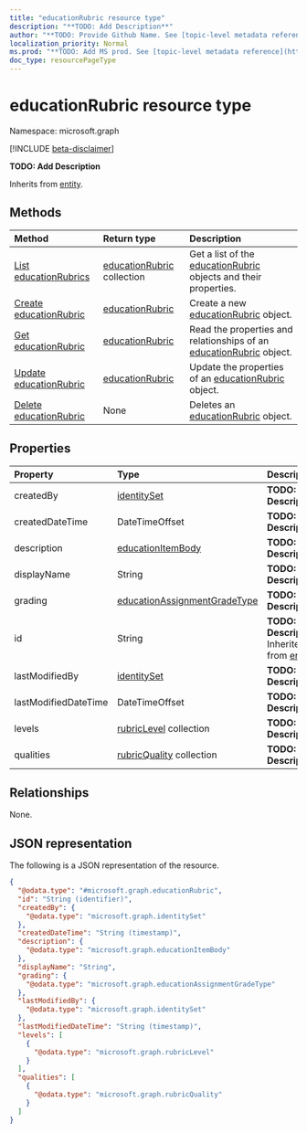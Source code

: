 ```yaml
---
title: "educationRubric resource type"
description: "**TODO: Add Description**"
author: "**TODO: Provide Github Name. See [topic-level metadata reference](https://msgo.azurewebsites.net/add/document/guidelines/metadata.html#topic-level-metadata)**"
localization_priority: Normal
ms.prod: "**TODO: Add MS prod. See [topic-level metadata reference](https://msgo.azurewebsites.net/add/document/guidelines/metadata.html#topic-level-metadata)**"
doc_type: resourcePageType
---
```


# educationRubric resource type

Namespace: microsoft.graph

[!INCLUDE [beta-disclaimer](../../includes/beta-disclaimer.md)]

**TODO: Add Description**


Inherits from [entity](../resources/entity.md).

## Methods
|Method|Return type|Description|
|:---|:---|:---|
|[List educationRubrics](../api/educationrubric-list.md)|[educationRubric](../resources/educationrubric.md) collection|Get a list of the [educationRubric](../resources/educationrubric.md) objects and their properties.|
|[Create educationRubric](../api/educationrubric-create.md)|[educationRubric](../resources/educationrubric.md)|Create a new [educationRubric](../resources/educationrubric.md) object.|
|[Get educationRubric](../api/educationrubric-get.md)|[educationRubric](../resources/educationrubric.md)|Read the properties and relationships of an [educationRubric](../resources/educationrubric.md) object.|
|[Update educationRubric](../api/educationrubric-update.md)|[educationRubric](../resources/educationrubric.md)|Update the properties of an [educationRubric](../resources/educationrubric.md) object.|
|[Delete educationRubric](../api/educationrubric-delete.md)|None|Deletes an [educationRubric](../resources/educationrubric.md) object.|

## Properties
|Property|Type|Description|
|:---|:---|:---|
|createdBy|[identitySet](../resources/identityset.md)|**TODO: Add Description**|
|createdDateTime|DateTimeOffset|**TODO: Add Description**|
|description|[educationItemBody](../resources/educationitembody.md)|**TODO: Add Description**|
|displayName|String|**TODO: Add Description**|
|grading|[educationAssignmentGradeType](../resources/educationassignmentgradetype.md)|**TODO: Add Description**|
|id|String|**TODO: Add Description** Inherited from [entity](../resources/entity.md).|
|lastModifiedBy|[identitySet](../resources/identityset.md)|**TODO: Add Description**|
|lastModifiedDateTime|DateTimeOffset|**TODO: Add Description**|
|levels|[rubricLevel](../resources/rubriclevel.md) collection|**TODO: Add Description**|
|qualities|[rubricQuality](../resources/rubricquality.md) collection|**TODO: Add Description**|

## Relationships
None.

## JSON representation
The following is a JSON representation of the resource.
<!-- {
  "blockType": "resource",
  "keyProperty": "id",
  "@odata.type": "microsoft.graph.educationRubric",
  "baseType": "microsoft.graph.entity",
  "openType": false
}
-->
``` json
{
  "@odata.type": "#microsoft.graph.educationRubric",
  "id": "String (identifier)",
  "createdBy": {
    "@odata.type": "microsoft.graph.identitySet"
  },
  "createdDateTime": "String (timestamp)",
  "description": {
    "@odata.type": "microsoft.graph.educationItemBody"
  },
  "displayName": "String",
  "grading": {
    "@odata.type": "microsoft.graph.educationAssignmentGradeType"
  },
  "lastModifiedBy": {
    "@odata.type": "microsoft.graph.identitySet"
  },
  "lastModifiedDateTime": "String (timestamp)",
  "levels": [
    {
      "@odata.type": "microsoft.graph.rubricLevel"
    }
  ],
  "qualities": [
    {
      "@odata.type": "microsoft.graph.rubricQuality"
    }
  ]
}
```

